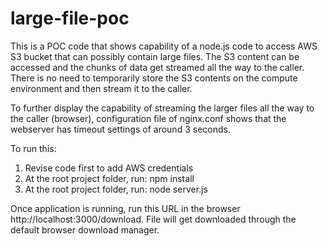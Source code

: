 # large-file-poc

This is a POC code that shows capability of a node.js code to access AWS S3 bucket that can possibly contain large files. 
The S3 content can be accessed and the chunks of data get streamed all the way to the caller. 
There is no need to temporarily store the S3 contents on the compute environment and then stream it to the caller. 

To further display the capability of streaming the larger files all the way to the caller (browser), configuration file 
of nginx.conf shows that the webserver has timeout settings of around 3 seconds.

To run this:
1. Revise code first to add AWS credentials
2. At the root project folder, run:
      npm install
4. At the root project folder, run:
      node server.js

Once application is running, run this URL in the browser http://localhost:3000/download. File will get downloaded through the default browser download manager.
